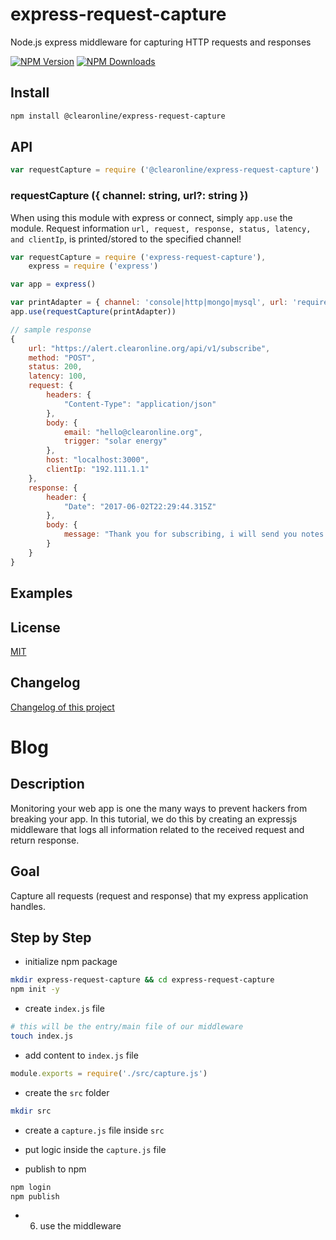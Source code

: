 # express-request-capture
Node.js express middleware for capturing HTTP requests and responses

[![NPM Version][npm-image]][npm-url]
[![NPM Downloads][downloads-image]][downloads-url]

## Install

```bash
npm install @clearonline/express-request-capture
```

## API

```js
var requestCapture = require ('@clearonline/express-request-capture')
```

### requestCapture ({ channel: string, url?: string })

When using this module with express or connect, simply `app.use` the module.
Request information `url, request, response, status, latency, and clientIp`, is printed/stored to the specified channel!
```js
var requestCapture = require ('express-request-capture'),
    express = require ('express')

var app = express()

var printAdapter = { channel: 'console|http|mongo|mysql', url: 'required if channel is either http or database' };
app.use(requestCapture(printAdapter))
```

```js
// sample response
{
    url: "https://alert.clearonline.org/api/v1/subscribe",
    method: "POST",
    status: 200,
    latency: 100,
    request: {
        headers: {
            "Content-Type": "application/json"
        },
        body: {
            email: "hello@clearonline.org",
            trigger: "solar energy"
        },
        host: "localhost:3000",
        clientIp: "192.111.1.1"
    },
    response: {
        header: {
            "Date": "2017-06-02T22:29:44.315Z"
        },
        body: {
            message: "Thank you for subscribing, i will send you notes every monday!"
        }
    }
}
```

## Examples

## License

[MIT](LICENSE)

[npm-image]: https://img.shields.io/npm/v/@clearonline/express-request-capture.svg?style=flat
[npm-url]: https://npmjs.org/package/@clearonline/express-request-capture
[downloads-image]: https://img.shields.io/npm/dm/@clearonline/express-request-capture.svg?style=flat
[downloads-url]: https://npmjs.org/package/@clearonline/express-request-capture


## Changelog
[Changelog of this project](CHANGELOG.md)
# Blog

## Description

Monitoring your web app is one the many ways to prevent hackers from breaking your app. In this tutorial, we do this by creating an expressjs middleware that logs all information related to the received request and return response.

## Goal

Capture all requests (request and response) that my express application handles.

## Step by Step

* initialize npm package

```sh
mkdir express-request-capture && cd express-request-capture
npm init -y
```

* create `index.js` file

```sh
# this will be the entry/main file of our middleware
touch index.js
```

* add content to `index.js` file

```js
module.exports = require('./src/capture.js')
```

* create the `src` folder

```sh
mkdir src
```

* create a `capture.js` file inside `src`

* put logic inside the `capture.js` file

* publish to npm

```sh
npm login
npm publish
```

* 6. use the middleware

```sh

```
